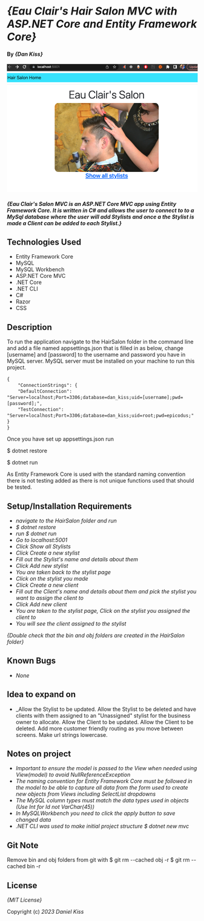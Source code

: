# _{Eau Clair's Hair Salon MVC with ASP.NET Core and Entity Framework Core}_

#### By _**{Dan Kiss}**_

![Eau Clair's Salon MVC](./HairSalon/wwwroot/img/EauClairScreenshot.png)
#### _{Eau Clair's Salon MVC is an ASP.NET Core MVC app using Entity Framework Core. It is written in C# and allows the user to connect to to a MySql database where the user will add Stylists and once a the Stylist is made a Client can be added to each Stylist.}_

## Technologies Used

* Entity Framework Core
* MySQL
* MySQL Workbench
* ASP.NET Core MVC
* .NET Core
* .NET CLI
* C#
* Razor
* CSS

## Description

To run the application navigate to the HairSalon folder in the command line and add a file named appsettings.json that is filled in as below, change [username] and [password] to the username and password you have in MySQL server. MySQL server must be installed on your machine to run this project.

```
{
    "ConnectionStrings": {
    "DefaultConnection": "Server=localhost;Port=3306;database=dan_kiss;uid=[username];pwd=[password];",
    "TestConnection": "Server=localhost;Port=3306;database=dan_kiss;uid=root;pwd=epicodus;"
}
}
```

Once you have set up appsettings.json run 

$ dotnet restore

$ dotnet run

As Entity Framework Core is used with the standard naming convention there is not testing added as there is not unique functions used that should be tested.

## Setup/Installation Requirements

* _navigate to the HairSalon folder and run_
* _$ dotnet restore_
* _run $ dotnet run_
* _Go to localhost:5001_
* _Click Show all Stylists_
* _Click Create a new stylist_
* _Fill out the Stylist's name and details about them_
* _Click Add new stylist_
* _You are taken back to the stylist page_
* _Click on the stylist you made_
* _Click Create a new client_
* _Fill out the Client's name and details about them and pick the stylist you want to assign the client to_
* _Click Add new client_
* _You are taken to the stylist page, Click on the stylist you assigned the client to_
* _You will see the client assigned to the stylist_

_{Double check that the bin and obj folders are created in the HairSalon folder}_

## Known Bugs

* _None_

## Idea to expand on

* _Allow the Stylist to be updated. Allow the Stylist to be deleted and have clients with them assigned to an "Unassigned" stylist for the business owner to allocate. Allow the Client to be updated. Allow the Client to be deleted. Add more customer friendly routing as you move between screens. Make url strings lowercase.

## Notes on project

* _Important to ensure the model is passed to the View when needed using View(model) to avoid NullReferenceException_
* _The naming convention for Entity Framework Core must be followed in the model to be able to capture all data from the form used to create new objects from Views including SelectList dropdowns_
* _The MySQL column types must match the data types used in objects (Use Int for Id not VarChar(45))_
* _In MySQLWorkbench you need to click the apply button to save changed data_
* _.NET CLI was used to make initial project structure $ dotnet new mvc_

## Git Note
Remove bin and obj folders from git with 
$ git rm --cached obj -r 
$ git rm --cached bin -r

## License

_{MIT License}_

Copyright (c) _2023_ _Daniel Kiss_